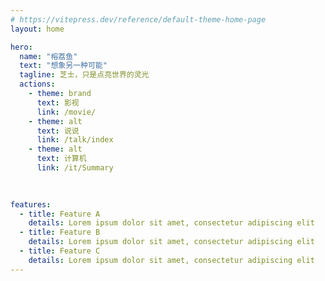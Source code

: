 ```yaml
---
# https://vitepress.dev/reference/default-theme-home-page
layout: home

hero:
  name: "榕荔鱼"
  text: "想象另一种可能"
  tagline: 芝士，只是点亮世界的灵光
  actions:
    - theme: brand
      text: 影视
      link: /movie/
    - theme: alt
      text: 说说
      link: /talk/index
    - theme: alt
      text: 计算机
      link: /it/Summary
      
      

features:
  - title: Feature A
    details: Lorem ipsum dolor sit amet, consectetur adipiscing elit
  - title: Feature B
    details: Lorem ipsum dolor sit amet, consectetur adipiscing elit
  - title: Feature C
    details: Lorem ipsum dolor sit amet, consectetur adipiscing elit
---
```


